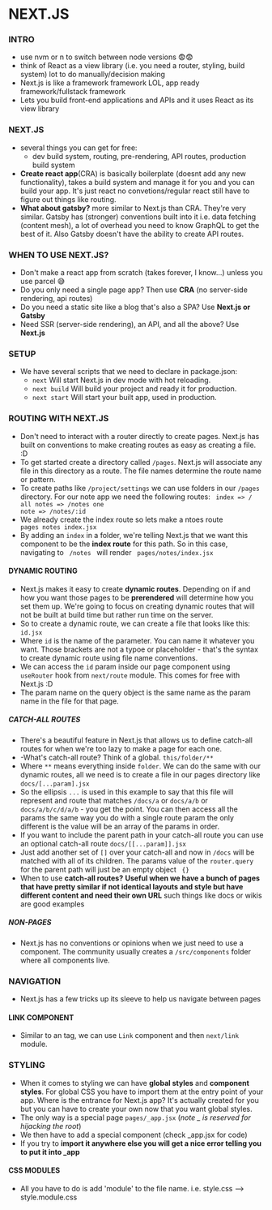 # NEXT.JS

### INTRO

- use nvm or n to switch between node versions 😨😨
- think of React as a view library (i.e. you need a router, styling, build system) lot to do manually/decision making
- Next.js is like a framework framework LOL, app ready framework/fullstack framework
- Lets you build front-end applications and APIs and it uses React as its view library

### NEXT.JS
- several things you can get for free:
  - dev build system, routing, pre-rendering, API routes, production build system
- **Create react app**(CRA) is basically boilerplate (doesnt add any new functionality), takes a build system and manage it for you and you can build your app. It's just react no convetions/regular react still have to figure out things like routing.
- **What about gatsby?** more similar to Next.js than CRA. They're very similar. Gatsby has (stronger) conventions built into it i.e. data fetching (content mesh), a lot of overhead you need to know GraphQL to get the best of it. Also Gatsby doesn't have the ability to create API routes.

### WHEN TO USE NEXT.JS?
- Don't make a react app from scratch (takes forever, I know...) unless you use parcel 😅
- Do you only need a single page app? Then use **CRA** (no server-side rendering, api routes)
- Do you need a static site like a blog that's also a SPA? Use **Next.js or Gatsby**
- Need SSR (server-side rendering), an API, and all the above? Use **Next.js**

### SETUP
- We have several scripts that we need to declare in package.json: 
  - <code>next</code> Will start Next.js in dev mode with hot reloading.
  - <code>next build</code> Will build your project and ready it for production.
  - <code>next start</code> Will start your built app, used in production.

### ROUTING WITH NEXT.JS
- Don't need to interact with a router directly to create pages. Next.js has built on conventions to make creating routes as easy as creating a file. :D
- To get started create a directory called <code>/pages</code>. Next.js will associate any file in this directory as a route. The file names determine the route name or pattern.
- To create paths like <code>/project/settings</code> we can use folders in our <code>/pages</code> directory. For our note app we need the following routes:
  <code> index => /
  all notes => /notes
  one note => /notes/:id
  </code>
- We already create the index route so lets make a ntoes route 
  <code> pages
            notes
              index.jsx
  </code>
- By adding an <code>index</code> in a folder, we're telling Next.js that we want this component to be the **index route** for this path. So in this case, navigating to <code> /notes </code> will render <code> pages/notes/index.jsx</code>
  
#### DYNAMIC ROUTING
- Next.js makes it easy to create **dynamic routes**. Depending on if and how you want those pages to be **prerendered** will determine how you set them up. We're going to focus on creating dynamic routes that will not be built at build time but rather run time on the server.
- So to create a dynamic route, we can create a file that looks like this: <code>id.jsx</code>
- Where <code>id</code> is the name of the parameter. You can name it whatever you want. Those brackets are not a typoe or placeholder - that's the syntax to create dynamic route using file name conventions.
- We can access the <code>id</code> param inside our page component using <code>useRouter</code> hook from <code>next/route</code> module. This comes for free with Next.js :D
- The param name on the query object is the same name as the param name in the file for that page.

##### CATCH-ALL ROUTES
- There's a beautiful feature in Next.js that allows us to define catch-all routes for when we're too lazy to make a page for each one.
- -What's catch-all route? Think of a global. <code>this/folder/**</code>
- Where <code>**</code> means everything inside <code>folder</code>. We can do the same with our dynamic routes, all we need is to create a file in our pages directory like <code>docs/[...param].jsx</code>
- So the ellipsis <code>...</code> is used in this example to say that this file will represent and route that matches <code>/docs/a</code> or <code>docs/a/b</code> or <code>docs/a/b/c/d/a/b</code> - you get the point. You can then access all the params the same way you do with a single route param the only different is the value will be an array of the params in order.
- If you want to include the parent path in your catch-all route you can use an optional catch-all route <code>docs/[[...param]].jsx</code>
- Just add another set of <code>[]</code> over your catch-all and now in <code>/docs</code> will be matched with all of its children. The params value of the <code>router.query</code> for the parent path will just be an empty object <code> {} </code>
- When to use **catch-all routes?** **Useful when we have a bunch of pages that have pretty similar if not identical layouts and style but have different content and need their own URL** such things like docs or wikis are good examples

##### NON-PAGES
- Next.js has no conventions or opinions when we just need to use a component. The community usually creates a <code>/src/components</code> folder where all components live.

### NAVIGATION
- Next.js has a few tricks up its sleeve to help us navigate between pages

#### LINK COMPONENT
- Similar to an <code><a></code> tag, we can use <code>Link</code> component and then <code>next/link</code> module.



### STYLING
- When it comes to styling we can have **global styles** and **component styles**. For global CSS you have to import them at the entry point of your app. Where is the entrance for Next.js app? It's actually created for you but you can have to create your own now that you want global styles.
- The only way is a special page <code>pages/_app.jsx</code> (*note _ is reserved for hijacking the root*)
- We then have to add a special component (check _app.jsx for code)
- If you try to **import it anywhere else you will get a nice error telling you to put it into _app**

#### CSS MODULES
- All you have to do is add 'module' to the file name. i.e. style.css --> style.module.css